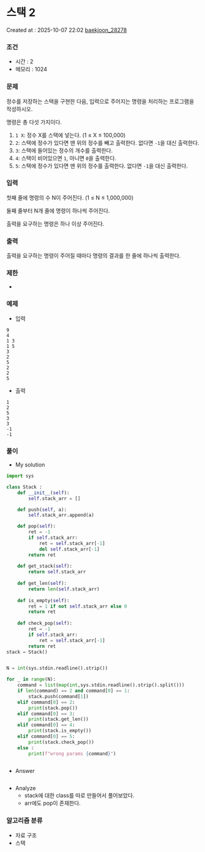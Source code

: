 # 스택 2
Created at : 2025-10-07 22:02
[baekjoon_28278](https://www.acmicpc.net/problem/28278)
### 조건
- 시간 : 2
- 메모리 : 1024
### 문제
정수를 저장하는 스택을 구현한 다음, 입력으로 주어지는 명령을 처리하는 프로그램을 작성하시오.

명령은 총 다섯 가지이다.

1. `1 X`: 정수 X를 스택에 넣는다. (1 ≤ X ≤ 100,000)
2. `2`: 스택에 정수가 있다면 맨 위의 정수를 빼고 출력한다. 없다면 `-1`을 대신 출력한다.
3. `3`: 스택에 들어있는 정수의 개수를 출력한다.
4. `4`: 스택이 비어있으면 `1`, 아니면 `0`을 출력한다.
5. `5`: 스택에 정수가 있다면 맨 위의 정수를 출력한다. 없다면 `-1`을 대신 출력한다.
### 입력
첫째 줄에 명령의 수 N이 주어진다. (1 ≤ N ≤ 1,000,000)

둘째 줄부터 N개 줄에 명령이 하나씩 주어진다.

출력을 요구하는 명령은 하나 이상 주어진다.
### 출력
출력을 요구하는 명령이 주어질 때마다 명령의 결과를 한 줄에 하나씩 출력한다.
### 제한
- 
### 예제
- 입력
```
9
4
1 3
1 5
3
2
5
2
2
5
```
- 출력
```
1
2
5
3
3
-1
-1
``` 

### 풀이
- My solution
```python
import sys

class Stack :
    def __init__(self):
        self.stack_arr = []

    def push(self, a):
        self.stack_arr.append(a)

    def pop(self):
        ret = -1
        if self.stack_arr:
            ret = self.stack_arr[-1]
            del self.stack_arr[-1]
        return ret
    
    def get_stack(self):
        return self.stack_arr
    
    def get_len(self):
        return len(self.stack_arr)
    
    def is_empty(self):
        ret = 1 if not self.stack_arr else 0
        return ret
    
    def check_pop(self):
        ret = -1
        if self.stack_arr:
            ret = self.stack_arr[-1]
        return ret
stack = Stack()


N = int(sys.stdin.readline().strip())

for _ in range(N):
    command = list(map(int,sys.stdin.readline().strip().split()))
    if len(command) == 2 and command[0] == 1:
        stack.push(command[1])
    elif command[0] == 2:
        print(stack.pop())
    elif command[0] == 3:
        print(stack.get_len())
    elif command[0] == 4:
        print(stack.is_empty())
    elif command[0] == 5:
        print(stack.check_pop())
    else :
        print(f"wrong params {command}")
    
```

- Answer
```python

```

- Analyze
	- stack에 대한 class를 따로 만들어서 풀어보았다.
	- arr에도 pop이 존재한다.
### 알고리즘 분류
- 자료 구조
- 스택